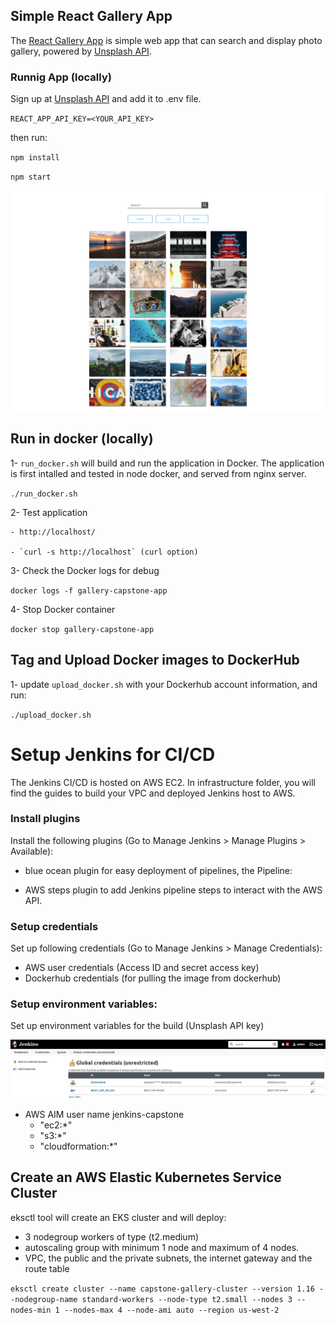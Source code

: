 ## Simple React Gallery App
The [React Gallery App](https://github.com/renatognunes/react-gallery-app) is simple web app that can search and display photo gallery, powered by [Unsplash API](https://unsplash.com/developers). 

### Runnig App (locally)
Sign up at [Unsplash API](https://unsplash.com/developers) and add it to .env file.

`REACT_APP_API_KEY=<YOUR_API_KEY>`

then run: 

`npm install`

`npm start`

![GalleryApp](Gallery-React-App.png)


## Run in docker (locally)
1- `run_docker.sh` will build and run the application in Docker. The application is first intalled and tested in node docker, and served from nginx server.

`./run_docker.sh`

2- Test application 

    - http://localhost/

    - `curl -s http://localhost` (curl option)

3- Check the Docker logs for debug

`docker logs -f gallery-capstone-app`

4- Stop Docker container

`docker stop gallery-capstone-app`

## Tag and Upload Docker images to DockerHub
1- update `upload_docker.sh` with your Dockerhub account information, and run:

`./upload_docker.sh`


# Setup Jenkins for CI/CD
The Jenkins CI/CD is hosted on AWS EC2. In infrastructure folder, you will find the guides to build your VPC and deployed Jenkins host to AWS.

### Install plugins
Install the following plugins (Go to Manage Jenkins > Manage Plugins > Available): 

- blue ocean plugin for easy deployment of pipelines, the Pipeline: 

- AWS steps plugin to add Jenkins pipeline steps to interact with the AWS API. 

### Setup credentials
Set up following credentials (Go to Manage Jenkins > Manage Credentials):
 - AWS user credentials (Access ID and secret access key)
 - Dockerhub credentials (for pulling the image from dockerhub) 

### Setup environment variables:
Set up environment variables for the build (Unsplash API key)

![jenkins-credentials](jenkins-credentials.png)



- AWS AIM user
    name jenkins-capstone
    - "ec2:*"
    - "s3:*"
    - "cloudformation:*"


## Create an AWS Elastic Kubernetes Service Cluster
eksctl tool will create an EKS cluster and will deploy:
 - 3 nodegroup workers of type (t2.medium)
 - autoscaling group with minimum 1 node and maximum of 4 nodes. 
 - VPC, the public and the private subnets, the internet gateway and the route table

`eksctl create cluster --name capstone-gallery-cluster --version 1.16 --nodegroup-name standard-workers --node-type t2.small --nodes 3 --nodes-min 1 --nodes-max 4 --node-ami auto --region us-west-2`